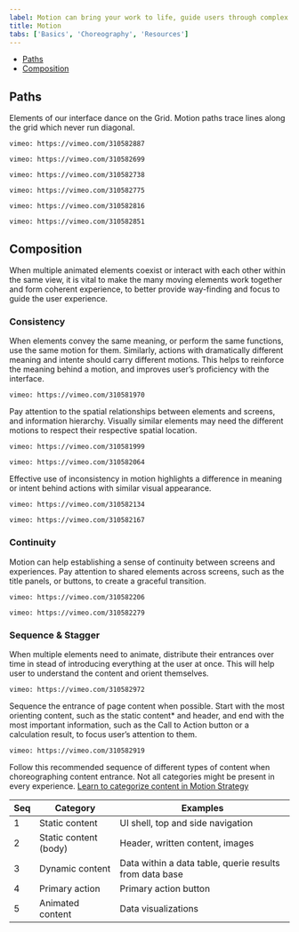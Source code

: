 ```yaml
---
label: Motion can bring your work to life, guide users through complex experiences, and help move forward—from here to there, now to next, start to finish—and make progress.
title: Motion
tabs: ['Basics', 'Choreography', 'Resources']
---
```


<anchor-links>
<ul>
    <li><a href="#paths">Paths</a></li>
    <li><a href="#Composition">Composition</a></li>
</ul>
</anchor-links>

## Paths

Elements of our interface dance on the Grid. Motion paths trace lines along the grid which never run diagonal.


<grid-wrapper col_lg="8" flex="true">
<do-dont-example correct="true" full_width="true" label="When expanding or moving elements across the screen, stagger the timing of horizontal and vertical animations to create a path with a rounded corner.">

`vimeo: https://vimeo.com/310582887`

</do-dont-example>
</grid-wrapper>

<grid-wrapper col_lg="8" flex="true">
<do-dont-example correct="false" full_width="true" label="Not staggering horizontal and vertical animations create a straight diagonal path. It breaks the grid and is harsh to the eye.">

`vimeo: https://vimeo.com/310582699`

</do-dont-example>
</grid-wrapper>

<grid-wrapper col_lg="8" flex="true">
<do-dont-example correct=true label="When removing an item from the grid, thumbnails on the edge existing and re-entering container create a smooth transition.">

`vimeo: https://vimeo.com/310582738`

</do-dont-example>
<do-dont-example correct="false" label="Thumbnails moving on diagonal paths feels sporadic and harsh.">

`vimeo: https://vimeo.com/310582775`

</do-dont-example>
</grid-wrapper>

<grid-wrapper col_lg="8" flex="true">
<do-dont-example correct="true" label="When sorting or shuffling items on the grid, always using rounded corner paths to visually organize the movements.">

`vimeo: https://vimeo.com/310582816`

</do-dont-example>
<do-dont-example correct="false" label="Criss cross sorting appears disorganized. Avoid this motion path.">

`vimeo: https://vimeo.com/310582851`

</do-dont-example>
</grid-wrapper>

## Composition

When multiple animated elements coexist or interact with each other within the same view, it is vital to make the many moving elements work together and form coherent experience, to better provide way-finding and focus to guide the user experience.

### Consistency

When elements convey the same meaning, or perform the same functions, use the same motion for them. Similarly, actions with dramatically different meaning and intente should carry different motions. This helps to reinforce the meaning behind a motion, and improves user’s proficiency with the interface.

<grid-wrapper col_lg="12" flex="true">
<do-dont-example correct="true" full_width="true" label="Both expanding a row of a data table and opening a dropdown uses a chevron. The intent is to reveal additional content hidden in a seam, therefore they should have the same motion style (productive) and easing (entrance, standard), albeit different durations due to their difference in size.">

`vimeo: https://vimeo.com/310581970`

</do-dont-example>
</grid-wrapper>

Pay attention to the spatial relationships between elements and screens, and information hierarchy. Visually similar elements may need the different motions to respect their respective spatial location.

<grid-wrapper col_lg="12" flex="true">
<do-dont-example correct="true" full_width="true" label="When the new content panel is on a higher layer, motion is “sliding”, moving content within with the panel.  Also always dim the content below when new layer is introduced above.">

`vimeo: https://vimeo.com/310581999`

</do-dont-example>
</grid-wrapper>

<grid-wrapper col_lg="12" flex="true">
<do-dont-example correct="true" full_width="true" label="When the new content panel is on the same layer, motion is “expanding”, revealing content within with a mask.">

`vimeo: https://vimeo.com/310582064`

</do-dont-example>
</grid-wrapper>

Effective use of inconsistency in motion highlights a difference in meaning or intent behind actions with similar visual appearance.

<grid-wrapper col_lg="8" flex="true">
<do-dont-example correct=true label="Use motion to reinforce meaning. Affirmative action here triggers a different exit motion for the modal than negation.">

`vimeo: https://vimeo.com/310582134`

</do-dont-example>
<do-dont-example correct="false" label="Criss cross sorting appears disorganized. Avoid this motion path.">

`vimeo: https://vimeo.com/310582167`

</do-dont-example>
</grid-wrapper>

### Continuity

Motion can help establishing a sense of continuity between screens and experiences. Pay attention to shared elements across screens, such as the title panels, or buttons, to create a graceful transition.

<grid-wrapper col_lg="12" flex="true">
<do-dont-example correct="true" full_width="true" label="Shared elements can effectively guide users through a multi-layered information architecture.">

`vimeo: https://vimeo.com/310582206`

</do-dont-example>
</grid-wrapper>

<grid-wrapper col_lg="8" flex="true">
<do-dont-example correct="false" label="Continuous elements are for guidance and should not distract. Always finish a sequence with the important content on page.">

`vimeo: https://vimeo.com/310582279`

</do-dont-example>
</grid-wrapper>

### Sequence & Stagger

When multiple elements need to animate, distribute their entrances over time in stead of introducing everything at the user at once. This will help user to understand the content and orient themselves.

<grid-wrapper col_lg="12" flex="true">
<do-dont-example correct="true" full_width="true" label="Staggering the entrance of table content by 20ms significantly reduces the cognitive load. Depending on the number of staggered elements, the delay should be adjusted to ensure total time is still within 500 ms.">

`vimeo: https://vimeo.com/310582972`

</do-dont-example>
</grid-wrapper>

Sequence the entrance of page content when possible. Start with the most orienting content, such as the static content* and header, and end with the most important information, such as the Call to Action button or a calculation result, to focus user’s attention to them.

<grid-wrapper col_lg="12" flex="true">
<do-dont-example correct="true" full_width="true" label="Sequencing of this interface prioritizes Call to Action button, and reserves data visualization for later when users begin to interact with it.">

`vimeo: https://vimeo.com/310582919`

</do-dont-example>
</grid-wrapper>

Follow this recommended sequence of different types of content when choreographing content entrance. Not all categories might be present in every experience. [Learn to categorize content in Motion Strategy ](#)

| Seq | Category              | Examples                                                |
|-----|-----------------------|---------------------------------------------------------|
| 1   | Static content        | UI shell, top and side navigation                       |
| 2   | Static content (body) | Header, written content, images                         |
| 3   | Dynamic content       | Data within a data table, querie results from data base |
| 4   | Primary action        | Primary action button                                   |
| 5   | Animated content      | Data visualizations                                     |
